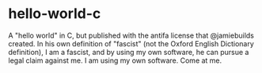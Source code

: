 # hello-world-c
A "hello world" in C, but published with the antifa license that @jamiebuilds created. In his own definition of "fascist" (not the Oxford English Dictionary definition), I am a fascist, and by using my own software, he can pursue a legal claim against me. I am using my own software. Come at me.
